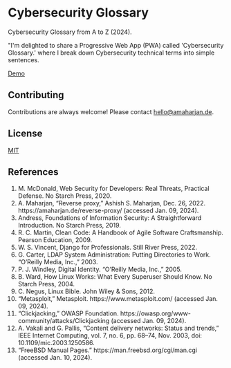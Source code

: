 # Cybersecurity Glossary
Cybersecurity Glossary from A to Z (2024).

"I'm delighted to share a Progressive Web App (PWA) called 'Cybersecurity Glossary.' where I break down Cybersecurity technical terms into simple sentences.

[Demo](https://asis2016.github.io/Cybersecurity-Glossary/)

## Contributing
Contributions are always welcome! Please contact hello@amaharjan.de.

## License
[MIT](LICENSE)

<h2 id="cg-ref-0">References</h2>
<ol>
	<li id="cg-ref-1">
	 M. McDonald, Web Security for Developers: Real Threats, Practical Defense. No Starch Press, 2020.
	</li>
	<li id="cg-ref-2">
	 A. Maharjan, “Reverse proxy,” Ashish S. Maharjan, Dec. 26, 2022. https://amaharjan.de/reverse-proxy/ (accessed Jan. 09, 2024).
	</li>
	<li id="cg-ref-3">
	 Andress, Foundations of Information Security: A Straightforward Introduction. No Starch Press, 2019.    
	</li>
	<li id="cg-ref-4">
	 R. C. Martin, Clean Code: A Handbook of Agile Software Craftsmanship. Pearson Education, 2009.
	</li>
	<li id="cg-ref-5">
	 W. S. Vincent, Django for Professionals. Still River Press, 2022.
	</li>
	<li id="cg-ref-6">
	 G. Carter, LDAP System Administration: Putting Directories to Work. “O’Reilly Media, Inc.,” 2003.
	</li>
	<li id="cg-ref-7">
	 P. J. Windley, Digital Identity. “O’Reilly Media, Inc.,” 2005.
	</li>
	<li id="cg-ref-8">
	 B. Ward, How Linux Works: What Every Superuser Should Know. No Starch Press, 2004.
	</li>
	<li id="cg-ref-9">
	 C. Negus, Linux Bible. John Wiley &#38; Sons, 2012.
	</li>
	<li id="cg-ref-10">
	 “Metasploit,” Metasploit. https://www.metasploit.com/ (accessed Jan. 09, 2024).
	</li>
	<li id="cg-ref-11">
	 “Clickjacking,” OWASP Foundation. https://owasp.org/www-community/attacks/Clickjacking (accessed Jan. 09, 2024).
	</li>
	<li id="cg-ref-12">
	 A. Vakali and G. Pallis, “Content delivery networks: Status and trends,” IEEE Internet Computing, vol. 7, no. 6, pp. 68–74, Nov. 2003, doi: 10.1109/mic.2003.1250586.
	</li>
	<li id="cg-ref-13">
	 “FreeBSD Manual Pages.” https://man.freebsd.org/cgi/man.cgi (accessed Jan. 10, 2024).
	</li>
</ol>
